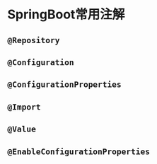 # SpringBoot常用注解

## `@Repository`

## `@Configuration`

## `@ConfigurationProperties`

## `@Import`

## `@Value`

## `@EnableConfigurationProperties`